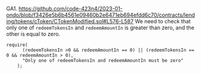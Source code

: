 GA1. https://github.com/code-423n4/2023-01-ondo/blob/f3426e5b6b4561e09460b2e6471eb694efdd6c70/contracts/lending/tokens/cToken/CTokenModified.sol#L576-L587
We need to check that only one of ``redeemTokensIn`` and ``redeemAmountIn`` is greater than zero, and the other is equal to zero.
```
require(
      (redeemTokensIn >0 && redeemAmountIn == 0) || (redeemTokensIn == 0 && redeemAmountIn > 0),
      "Only one of redeemTokensIn and redeemAmountIn must be zero"
    );
```

